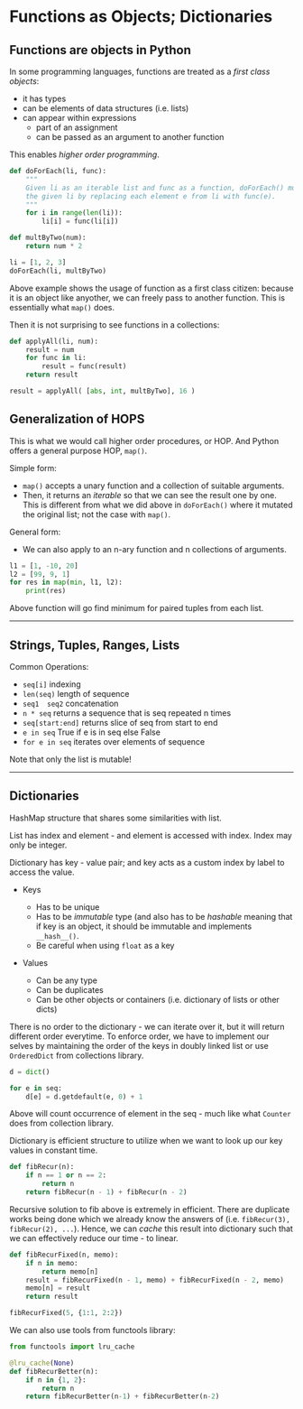 # Functions as Objects; Dictionaries

## Functions are objects in Python

In some programming languages, functions are treated as a _first class
objects_:

- it has types
- can be elements of data structures (i.e. lists)
- can appear within expressions
    - part of an assignment
    - can be passed as an argument to another function

This enables _higher order programming_.

```python
def doForEach(li, func):
    """
    Given li as an iterable list and func as a function, doForEach() mutates
    the given li by replacing each element e from li with func(e).
    """
    for i in range(len(li)):
        li[i] = func(li[i])

def multByTwo(num):
    return num * 2

li = [1, 2, 3]
doForEach(li, multByTwo)
```

Above example shows the usage of function as a first class citizen: because it
is an object like anyother, we can freely pass to another function. This is
essentially what `map()` does.

Then it is not surprising to see functions in a collections:

```python
def applyAll(li, num):
    result = num
    for func in li:
        result = func(result)
    return result

result = applyAll( [abs, int, multByTwo], 16 )
```

## Generalization of HOPS

This is what we would call higher order procedures, or HOP. And Python offers
a general purpose HOP, `map()`.

Simple form: 

- `map()` accepts a unary function and a collection of suitable arguments.
- Then, it returns an _iterable_ so that we can see the result one by one. This
  is different from what we did above in `doForEach()` where it mutated the
  original list; not the case with `map()`.

General form:

- We can also apply to an n-ary function and n collections of arguments.

```python
l1 = [1, -10, 20]
l2 = [99, 9, 1]
for res in map(min, l1, l2):
    print(res)
```

Above function will go find minimum for paired tuples from each list.

---

## Strings, Tuples, Ranges, Lists

Common Operations:

- `seq[i]` indexing
- `len(seq)` length of sequence
- `seq1  seq2` concatenation
- `n * seq` returns a sequence that is seq repeated n times
- `seq[start:end]` returns slice of seq from start to end
- `e in seq` True if e is in seq else False
- `for e in seq` iterates over elements of sequence

Note that only the list is mutable!

---

## Dictionaries

HashMap structure that shares some similarities with list.

List has index and element - and element is accessed with index. Index may only
be integer.

Dictionary has key - value pair; and key acts as a custom index by label to
access the value.

- Keys
    - Has to be unique
    - Has to be _immutable_ type (and also has to be _hashable_ meaning that if
      key is an object, it should be immutable and implements `__hash__()`.
    - Be careful when using `float` as a key

- Values
    - Can be any type
    - Can be duplicates
    - Can be other objects or containers (i.e. dictionary of lists or other
      dicts)

There is no order to the dictionary - we can iterate over it, but it will
return different order everytime. To enforce order, we have to implement our
selves by maintaining the order of the keys in doubly linked list or use
`OrderedDict` from collections library.

```python
d = dict()

for e in seq:
    d[e] = d.getdefault(e, 0) + 1
```

Above will count occurrence of element in the seq - much like what `Counter`
does from collection library.

Dictionary is efficient structure to utilize when we want to look up our key
values in constant time.

```python
def fibRecur(n):
    if n == 1 or n == 2:
        return n
    return fibRecur(n - 1) + fibRecur(n - 2)
```

Recursive solution to fib above is extremely in efficient. There are duplicate
works being done which we already know the answers of (i.e. `fibRecur(3),
fibRecur(2), ...`). Hence, we can _cache_ this result into dictionary such that
we can effectively reduce our time - to linear.

```python
def fibRecurFixed(n, memo):
    if n in memo:
        return memo[n]
    result = fibRecurFixed(n - 1, memo) + fibRecurFixed(n - 2, memo)
    memo[n] = result
    return result

fibRecurFixed(5, {1:1, 2:2})
```

We can also use tools from functools library:

```python
from functools import lru_cache

@lru_cache(None)
def fibRecurBetter(n):
    if n in {1, 2}:
        return n
    return fibRecurBetter(n-1) + fibRecurBetter(n-2)
```


